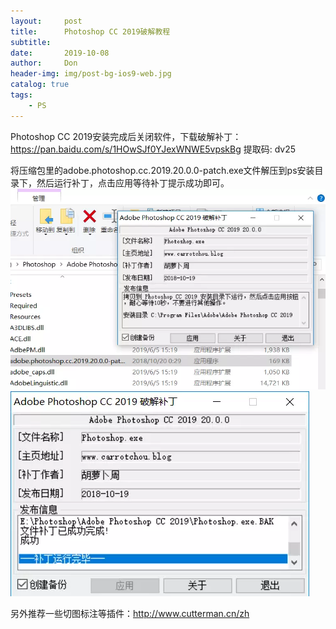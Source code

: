 ```yaml
---
layout:     post
title:      Photoshop CC 2019破解教程
subtitle:   
date:       2019-10-08
author:     Don
header-img: img/post-bg-ios9-web.jpg
catalog: true
tags:
    - PS
---
```

Photoshop CC 2019安装完成后关闭软件，下载破解补丁： https://pan.baidu.com/s/1HOwSJf0YJexWNWE5vpskBg 提取码: dv25  

将压缩包里的adobe.photoshop.cc.2019.20.0.0-patch.exe文件解压到ps安装目录下，然后运行补丁，点击应用等待补丁提示成功即可。  
<img src="/img/article/ps1.jpg"/>   
<img src="/img/article/ps2.jpg"/>

另外推荐一些切图标注等插件：http://www.cutterman.cn/zh